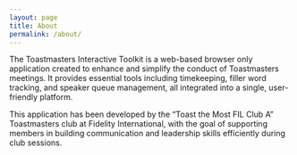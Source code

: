 ```yaml
---
layout: page
title: About
permalink: /about/
---
```


The Toastmasters Interactive Toolkit is a web-based browser only application created to enhance and simplify the conduct of Toastmasters meetings.
It provides essential tools including timekeeping, filler word tracking, and speaker queue management, all integrated into a single, user-friendly platform.

This application has been developed by the “Toast the Most FIL Club A” Toastmasters club at Fidelity International, with the goal of supporting members in building communication and leadership skills efficiently during club sessions.
